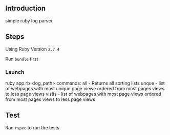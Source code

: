 ## Introduction
simple ruby log parser

## Steps
Using Ruby Version `2.7.4`

Run `bundle` first

### Launch

ruby app.rb <log_path> <command>
commands:
all - Returns all sorting lists
unque - list of webpages with most unique page viewe ordered from most pages views to less page views
visits - list of webpages with most page views ordered from most pages views to less page views

## Test

Run `rspec` to run the tests
